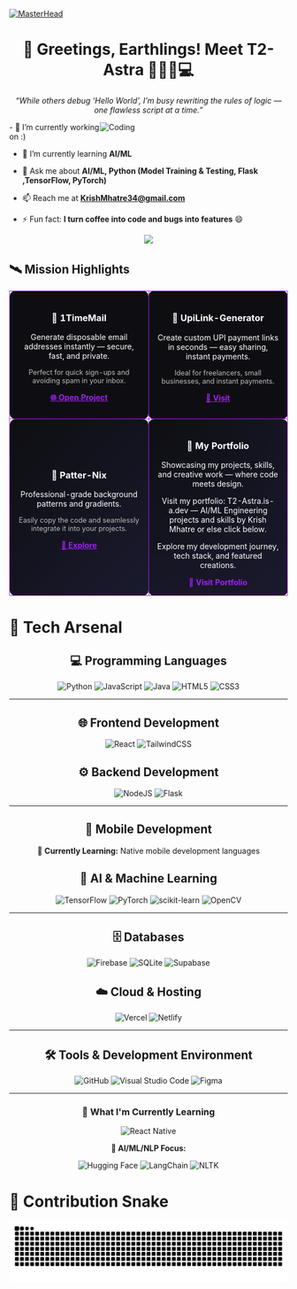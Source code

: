 [![MasterHead](https://firebasestorage.googleapis.com/v0/b/flexi-coding.appspot.com/o/dempgi7-520f8d5f-63d4-4453-8822-dbc149ae27f8.gif?alt=media&token=91c0c7b2-93c3-4029-b011-1a8703c5730d)](https://rishavchanda.io)
<h1 align="center">🌌 Greetings, Earthlings! Meet T2-Astra 👨🏻‍🚀💻</h1>

<p align="center"><i>“While others debug ‘Hello World’, I’m busy rewriting the rules of logic — one flawless script at a time.”</i></p>
<img align="right" alt="Coding" width="340" src="https://cdn.dribbble.com/users/1059583/screenshots/4171367/coding-freak.gif">
- 🔭 I’m currently working on :)

- 🌱 I’m currently learning **AI/ML**
  
- 💬 Ask me about **AI/ML, Python (Model Training & Testing, Flask ,TensorFlow, PyTorch)**
  
- 📫 Reach me at **KrishMhatre34@gmail.com**
  
- ⚡ Fun fact: **I turn coffee into code and bugs into features** 😄

<p align="center">
  <img src="https://readme-typing-svg.demolab.com?font=Fira+Code&weight=600&size=26&duration=2600&pause=700&color=9D4EDD&center=true&vCenter=true&width=500&lines=I+am+T2-Astra;Building+dreams+in+code.;Where+logic+meets+creativity.;Every+bug+is+a+hidden+quest.">
</p>

## 🛰 Mission Highlights
<table>
  <tr>
    <td style="border:1px solid #A020F0; border-radius:10px; padding:15px; background-color:#0e0e12; color:white; text-align:center;" width="50%">
      <h3>📧 1TimeMail</h3>
      <p>Generate disposable email addresses instantly — secure, fast, and private.</p>
      <p style="font-size: 0.9em; color: #bbb;">Perfect for quick sign-ups and avoiding spam in your inbox.</p>
      <p align="center">
        <a href="https://1timemail.org/" style="color:#A020F0; font-weight:bold;">🌐 Open Project</a>
      </p>
    </td>
    <td style="border:1px solid #A020F0; border-radius:10px; padding:15px; background-color:#0e0e12; color:white; text-align:center;" width="50%">
      <h3>💸 UpiLink-Generator</h3>
      <p>Create custom UPI payment links in seconds — easy sharing, instant payments.</p>
      <p style="font-size: 0.9em; color: #bbb;">Ideal for freelancers, small businesses, and instant payments.</p>
      <p align="center">
        <a href="http://upilinkgenerator.vercel.app/" style="color:#A020F0; font-weight:bold;">🔗 Visit</a>
      </p>
    </td>
  </tr>
  <tr>
    <td style="border:1px solid #A020F0; border-radius:10px; padding:15px; background:linear-gradient(135deg, #0e0e12, #1a1a2e); color:white; text-align:center;" width="50%">
      <h3>🎨 Patter-Nix</h3>
      <p>Professional-grade background patterns and gradients.</p>
      <p style="font-size: 0.9em; color: #bbb;">Easily copy the code and seamlessly integrate it into your projects.</p>
      <p align="center">
        <a href="https://patter-nix.vercel.app/" style="color:#A020F0; font-weight:bold;">🎨 Explore</a>
      </p>
    </td>
    <td style="border:1px solid #A020F0; border-radius:10px; padding:15px; background:radial-gradient(circle at top left, #0e0e12, #1a1a2e); color:white; text-align:center;" width="50%">
      <h3>🌟 My Portfolio</h3>
      <p>Showcasing my projects, skills, and creative work — where code meets design.</p>
      <p>Visit my portfolio: T2-Astra.is-a.dev — AI/ML Engineering projects and skills by Krish Mhatre or else click below.</p>
      <p>Explore my development journey, tech stack, and featured creations.</p>
      <a href="https://t2-astra.is-a.dev/" style="color:#A020F0; font-weight:bold; text-decoration:none;">🚀 Visit Portfolio</a>
    </td>
  </tr>
</table>


# 🔧 Tech Arsenal

<div align="center">

## 💻 Programming Languages
![Python](https://img.shields.io/badge/Python-FFD43B?style=for-the-badge&logo=python&logoColor=blue)
![JavaScript](https://img.shields.io/badge/JavaScript-323330?style=for-the-badge&logo=javascript&logoColor=F7DF1E)
![Java](https://img.shields.io/badge/Java-ED8B00?style=for-the-badge&logo=openjdk&logoColor=white)
![HTML5](https://img.shields.io/badge/HTML5-E34F26?style=for-the-badge&logo=html5&logoColor=white)
![CSS3](https://img.shields.io/badge/CSS3-1572B6?style=for-the-badge&logo=css3&logoColor=white)

</div>

---

<div align="center">

## 🌐 Frontend Development
![React](https://img.shields.io/badge/React-20232A?style=for-the-badge&logo=react&logoColor=61DAFB)
![TailwindCSS](https://img.shields.io/badge/tailwindcss-%2338B2AC.svg?style=for-the-badge&logo=tailwind-css&logoColor=white)

## ⚙️ Backend Development
![NodeJS](https://img.shields.io/badge/node.js-6DA55F?style=for-the-badge&logo=node.js&logoColor=white)
![Flask](https://img.shields.io/badge/flask-%23000.svg?style=for-the-badge&logo=flask&logoColor=white)
</div>

---

<div align="center">

## 📱 Mobile Development
🔄 **Currently Learning:** Native mobile development languages

## 🤖 AI & Machine Learning
![TensorFlow](https://img.shields.io/badge/TensorFlow-%23FF6F00.svg?style=for-the-badge&logo=TensorFlow&logoColor=white)
![PyTorch](https://img.shields.io/badge/PyTorch-%23EE4C2C.svg?style=for-the-badge&logo=PyTorch&logoColor=white)
![scikit-learn](https://img.shields.io/badge/scikit--learn-%23F7931E.svg?style=for-the-badge&logo=scikit-learn&logoColor=white)
![OpenCV](https://img.shields.io/badge/opencv-%23white.svg?style=for-the-badge&logo=opencv&logoColor=white)

</div>

---

<div align="center">

## 🗄️ Databases
![Firebase](https://img.shields.io/badge/firebase-%23039BE5.svg?style=for-the-badge&logo=firebase)
![SQLite](https://img.shields.io/badge/sqlite-%2307405e.svg?style=for-the-badge&logo=sqlite&logoColor=white)
![Supabase](https://img.shields.io/badge/Supabase-3ECF8E?style=for-the-badge&logo=supabase&logoColor=white)

## ☁️ Cloud & Hosting
![Vercel](https://img.shields.io/badge/vercel-%23000000.svg?style=for-the-badge&logo=vercel&logoColor=white)
![Netlify](https://img.shields.io/badge/netlify-%23000000.svg?style=for-the-badge&logo=netlify&logoColor=#00C7B7)

</div>

---

<div align="center">

## 🛠️ Tools & Development Environment
![GitHub](https://img.shields.io/badge/github-%23121011.svg?style=for-the-badge&logo=github&logoColor=white)
![Visual Studio Code](https://img.shields.io/badge/Visual%20Studio%20Code-0078d7.svg?style=for-the-badge&logo=visual-studio-code&logoColor=white)
![Figma](https://img.shields.io/badge/figma-%23F24E1E.svg?style=for-the-badge&logo=figma&logoColor=white)

</div>

---

<div align="center">

### 🚀 What I'm Currently Learning

![React Native](https://img.shields.io/badge/react_native-%2320232a.svg?style=for-the-badge&logo=react&logoColor=%2361DAFB)

**🤖 AI/ML/NLP Focus:**

![Hugging Face](https://img.shields.io/badge/%F0%9F%A4%97%20Hugging%20Face-FFD21E?style=for-the-badge)
![LangChain](https://img.shields.io/badge/LangChain-121212?style=for-the-badge&logo=chainlink&logoColor=white)
![NLTK](https://img.shields.io/badge/NLTK-154f3c?style=for-the-badge&logo=python&logoColor=white)
</div>

# 🐍 Contribution Snake

![Snake animation](https://raw.githubusercontent.com/T2-Astra/T2-Astra/output/snake.svg)

